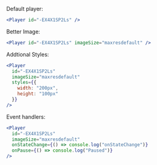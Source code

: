 Default player:

```jsx
<Player id="-EX4X1SP2Ls" />
```

Better Image:

```jsx
<Player id="-EX4X1SP2Ls" imageSize="maxresdefault" />
```

Addtional Styles:

```jsx
<Player
  id="-EX4X1SP2Ls"
  imageSize="maxresdefault"
  styles={{
    width: "200px",
    height: "100px"
  }}
/>
```

Event handlers:

```jsx
<Player
  id="-EX4X1SP2Ls"
  imageSize="maxresdefault"
  onStateChange={() => console.log("onStateChange")}
  onPause={() => console.log("Paused")}
/>
```
